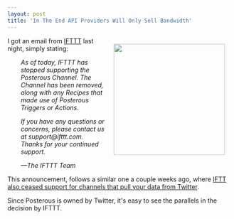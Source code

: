 ```yaml
---
layout: post
title: 'In The End API Providers Will Only Sell Bandwidth'
---
```

<p><img style="padding: 15px;" src="https://s3.amazonaws.com/kinlane-productions/api-evangelist/ifthisthenthat/iftt-twitter-posterous.jpeg" alt="" width="250" align="right" /></p>
<p>I got an email from <a title="IFTTT" href="https://ifttt.com/">IFTTT</a> last night, simply stating:&nbsp;</p>
<p style="padding-left: 30px;"><em>As of today, IFTTT has stopped supporting the Posterous Channel. The Channel has been removed, along with any Recipes that made use of Posterous Triggers or Actions.&nbsp;</em></p>
<p style="padding-left: 30px;"><em>If you have any questions or concerns, please contact us at support@ifttt.com. Thanks for your continued support.&nbsp;</em></p>
<p style="padding-left: 30px;"><em>&mdash;The IFTTT Team&nbsp;</em></p>
<p>This announcement, follows a similar one a couple weeks ago, where <a href="http://thenextweb.com/twitter/2012/09/21/why-ifttt-forced-remove-twitter-triggers-red-alert-developers/">IFTT also ceased support for channels that pull your data from Twitter</a>. &nbsp;</p>
<p>Since Posterous is owned by Twitter, it's easy to see the parallels in the decision by IFTTT. &nbsp;</p>